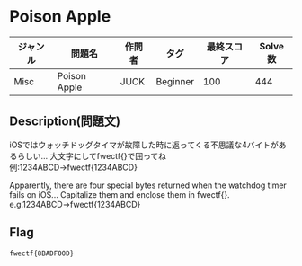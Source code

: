 # Poison Apple

|ジャンル|問題名|作問者|タグ|最終スコア|Solve数|
|---|---|---|---|---|---|
|Misc|Poison Apple|JUCK|Beginner|100|444|
## Description(問題文)

iOSではウォッチドッグタイマが故障した時に返ってくる不思議な4バイトがあるらしい…
大文字にしてfwectf{}で囲ってね
例:1234ABCD→fwectf{1234ABCD}

Apparently, there are four special bytes returned when the watchdog timer fails on iOS...
Capitalize them and enclose them in fwectf{}.
e.g.1234ABCD→fwectf{1234ABCD}

## Flag

`fwectf{8BADF00D}`

